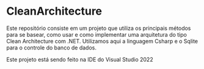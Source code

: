 # CleanArchitecture

Este repositório consiste em um projeto que utiliza os principais métodos para se basear, como usar e como implementar uma arquitetura do tipo Clean Architecture com .NET. Utilizamos aqui a linguagem Csharp e o Sqlite para o controle do banco de dados.

Este projeto está sendo feito na IDE do Visual Studio 2022
